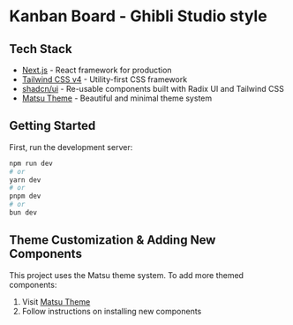 # Kanban Board - Ghibli Studio style

## Tech Stack

- [Next.js](https://nextjs.org) - React framework for production
- [Tailwind CSS v4](https://tailwindcss.com) - Utility-first CSS framework
- [shadcn/ui](https://ui.shadcn.com) - Re-usable components built with Radix UI and Tailwind CSS
- [Matsu Theme](https://matsu-theme.vercel.app) - Beautiful and minimal theme system

## Getting Started

First, run the development server:

```bash
npm run dev
# or
yarn dev
# or
pnpm dev
# or
bun dev
```

## Theme Customization & Adding New Components

This project uses the Matsu theme system. To add more themed components:
1. Visit [Matsu Theme](https://matsu-theme.vercel.app)
2. Follow instructions on installing new components


